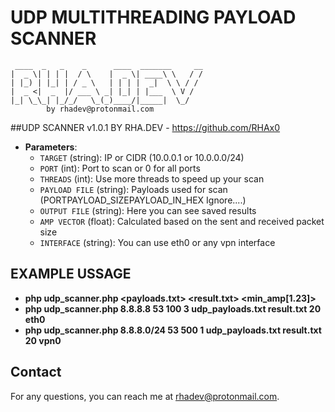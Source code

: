 # UDP MULTITHREADING PAYLOAD SCANNER

```
 ____  _   _    _      ____  _______     __
|  _ \| | | |  / \    |  _ \| ____\ \   / /
| |_) | |_| | / _ \   | | | |  _|  \ \ / / 
|  _ <|  _  |/ ___ \ _| |_| | |___  \ V /  
|_| \_\_| |_/_/   \_(_)____/|_____|  \_/ 
        by rhadev@protonmail.com              	
```

##UDP SCANNER v1.0.1 BY RHA.DEV - https://github.com/RHAx0

- **Parameters**:
  - `TARGET` (string): IP or CIDR (10.0.0.1 or 10.0.0.0/24)
  - `PORT` (int): Port to scan or 0 for all ports
  - `THREADS` (int): Use more threads to speed up your scan
  - `PAYLOAD FILE` (string): Payloads used for scan (PORT<space>PAYLOAD_SIZE<space>PAYLOAD_IN_HEX<space> Ignore....)
  - `OUTPUT FILE` (string): Here you can see saved results
  - `AMP VECTOR` (float): Calculated based on the sent and received packet size
  - `INTERFACE` (string): You can use eth0 or any vpn interface
  

## EXAMPLE USSAGE
- **php udp_scanner.php <target> <port> <threads> <timeout> <payloads.txt> <result.txt> <min_amp[1.23]> <interface>**
- **php udp_scanner.php 8.8.8.8 53 100 3 udp_payloads.txt result.txt 20 eth0**
- **php udp_scanner.php 8.8.8.0/24 53 500 1 udp_payloads.txt result.txt 20 vpn0**


## Contact
For any questions, you can reach me at [rhadev@protonmail.com](mailto:rhadev@protonmail.com).
